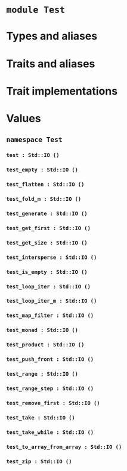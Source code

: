 # `module Test`

# Types and aliases

# Traits and aliases

# Trait implementations

# Values

## `namespace Test`

### `test : Std::IO ()`

### `test_empty : Std::IO ()`

### `test_flatten : Std::IO ()`

### `test_fold_m : Std::IO ()`

### `test_generate : Std::IO ()`

### `test_get_first : Std::IO ()`

### `test_get_size : Std::IO ()`

### `test_intersperse : Std::IO ()`

### `test_is_empty : Std::IO ()`

### `test_loop_iter : Std::IO ()`

### `test_loop_iter_m : Std::IO ()`

### `test_map_filter : Std::IO ()`

### `test_monad : Std::IO ()`

### `test_product : Std::IO ()`

### `test_push_front : Std::IO ()`

### `test_range : Std::IO ()`

### `test_range_step : Std::IO ()`

### `test_remove_first : Std::IO ()`

### `test_take : Std::IO ()`

### `test_take_while : Std::IO ()`

### `test_to_array_from_array : Std::IO ()`

### `test_zip : Std::IO ()`